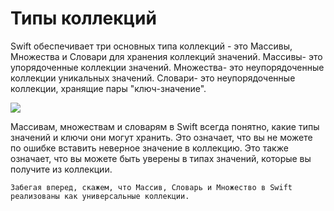 #  Типы коллекций
Swift обеспечивает три основных типа коллекций - это Массивы, Множества и Словари для хранения коллекций значений. Массивы- это упорядоченные коллекции значений. Множества- это неупорядоченные коллекции уникальных значений. Словари- это неупорядоченные коллекции, хранящие пары "ключ-значение".

<img src="https://user-images.githubusercontent.com/16274235/47381419-685ed600-d719-11e8-98ed-f65a341339be.png">

Массивам, множествам и словарям в Swift всегда понятно, какие типы значений и ключи они могут хранить. Это означает, что вы не можете по ошибке вставить неверное значение в коллекцию. Это также означает, что вы можете быть уверены в типах значений, которые вы получите из коллекции.

    Забегая вперед, скажем, что Массив, Словарь и Множество в Swift реализованы как универсальные коллекции.


